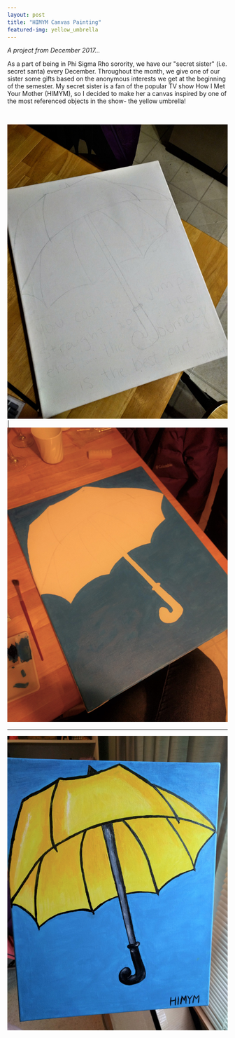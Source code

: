 ```yaml
---
layout: post
title: "HIMYM Canvas Painting"
featured-img: yellow_umbrella
---
```


*A project from December 2017...*

As a part of being in Phi Sigma Rho sorority, we have our "secret sister" (i.e. secret santa)
every December. Throughout the month, we give one of our sister some gifts based on the
anonymous interests we get at the beginning of the semester. My secret sister is a fan of the
popular TV show How I Met Your Mother (HIMYM), so I decided to make her a canvas inspired by
one of the most referenced objects in the show- the yellow umbrella!

<br />

<img src="../assets/img/posts/himym_draw.jpg" style="width: 550px;"> | <img src="../assets/img/posts/himym_wip.jpg" style="width: 550px;">

---

<img src="../assets/img/posts/himym_canvas.jpg" style="width: 600px;">
